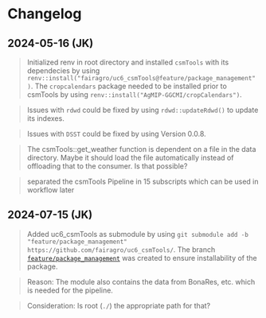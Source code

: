 # Changelog

## 2024-05-16 (JK)
> Initialized renv in root directory and installed `csmTools` with its dependecies by using `renv::install("fairagro/uc6_csmTools@feature/package_management")`. The `cropcalendars` package needed to be installed prior to csmTools by using `renv::install("AgMIP-GGCMI/cropCalendars")`.

> Issues with `rdwd` could be fixed by using `rdwd::updateRdwd()` to update its indexes.

> Issues with `DSST` could be fixed by using Version 0.0.8.

> The csmTools::get_weather function is dependent on a file in the data directory. Maybe it should load the file automatically instead of offloading that to the consumer. Is that possible?

> separated the csmTools Pipeline in 15 subscripts which can be used in workflow later

## 2024-07-15 (JK)
> Added uc6_csmTools as submodule by using 
`git submodule add -b "feature/package_management" https://github.com/fairagro/uc6_csmTools/`. The branch [`feature/package_management`](https://github.com/fairagro/uc6_csmTools/tree/feature/package_management) was created to ensure installability of the package.

> Reason: The module also contains the data from BonaRes, etc. which is needed for the pipeline.

> Consideration: Is root (`./`) the appropriate path for that?
